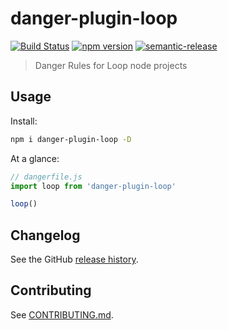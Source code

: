 # danger-plugin-loop

[![Build Status](https://travis-ci.org/Cowa-Bunga/danger-plugin-loop.svg?branch=master)](https://travis-ci.org/Cowa-Bunga/danger-plugin-loop)
[![npm version](https://badge.fury.io/js/danger-plugin-loop.svg)](https://badge.fury.io/js/danger-plugin-loop)
[![semantic-release](https://img.shields.io/badge/%20%20%F0%9F%93%A6%F0%9F%9A%80-semantic--release-e10079.svg)](https://github.com/semantic-release/semantic-release)

> Danger Rules for Loop node projects

## Usage

Install:

```sh
npm i danger-plugin-loop -D
```

At a glance:

```js
// dangerfile.js
import loop from 'danger-plugin-loop'

loop()
```
## Changelog

See the GitHub [release history](https://github.com/Cowa-Bunga/danger-plugin-loop/releases).

## Contributing

See [CONTRIBUTING.md](CONTRIBUTING.md).
